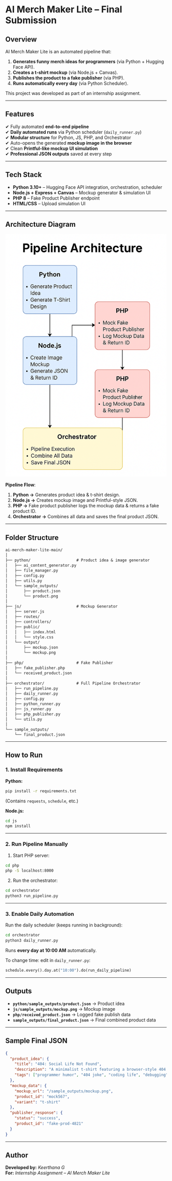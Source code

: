 # AI Merch Maker Lite – Final Submission

## Overview
AI Merch Maker Lite is an automated pipeline that:
1. **Generates funny merch ideas for programmers** (via Python + Hugging Face API).
2. **Creates a t-shirt mockup** (via Node.js + Canvas).
3. **Publishes the product to a fake publisher** (via PHP).
4. **Runs automatically every day** (via Python Scheduler).

This project was developed as part of an internship assignment.

---

## Features
✔ Fully automated **end-to-end pipeline**  
✔ **Daily automated runs** via Python scheduler (`daily_runner.py`)  
✔ **Modular structure** for Python, JS, PHP, and Orchestrator  
✔ Auto-opens the generated **mockup image in the browser**  
✔ Clean **Printful-like mockup UI simulation**  
✔ **Professional JSON outputs** saved at every step

---

## Tech Stack
- **Python 3.10+** – Hugging Face API integration, orchestration, scheduler
- **Node.js + Express + Canvas** – Mockup generator & simulation UI
- **PHP 8** – Fake Product Publisher endpoint
- **HTML/CSS** – Upload simulation UI

---

## Architecture Diagram

![Pipeline Architecture](architecture_diagram.png)

**Pipeline Flow**:
1. **Python →** Generates product idea & t-shirt design.  
2. **Node.js →** Creates mockup image and Printful-style JSON.  
3. **PHP →** Fake product publisher logs the mockup data & returns a fake product ID.  
4. **Orchestrator →** Combines all data and saves the final product JSON.

---

## Folder Structure

```
ai-merch-maker-lite-main/
│
├── python/                    # Product idea & image generator
│   ├── ai_content_generator.py
│   ├── file_manager.py
│   ├── config.py
│   ├── utils.py
│   └── sample_outputs/
│       ├── product.json
│       └── product.png
│
├── js/                        # Mockup Generator
│   ├── server.js
│   ├── routes/
│   ├── controllers/
│   ├── public/
│   │   ├── index.html
│   │   └── style.css
│   └── output/
│       ├── mockup.json
│       └── mockup.png
│
├── php/                       # Fake Publisher
│   ├── fake_publisher.php
│   └── received_product.json
│
├── orchestrator/              # Full Pipeline Orchestrator
│   ├── run_pipeline.py
│   ├── daily_runner.py
│   ├── config.py
│   ├── python_runner.py
│   ├── js_runner.py
│   ├── php_publisher.py
│   └── utils.py
│
└── sample_outputs/
    └── final_product.json
```

---

## How to Run

### **1. Install Requirements**
**Python:**
```bash
pip install -r requirements.txt
```
(Contains `requests`, `schedule`, etc.)

**Node.js:**
```bash
cd js
npm install
```

---

### **2. Run Pipeline Manually**
1. Start PHP server:
```bash
cd php
php -S localhost:8000
```

2. Run the orchestrator:
```bash
cd orchestrator
python3 run_pipeline.py
```

---

### **3. Enable Daily Automation**
Run the daily scheduler (keeps running in background):
```bash
cd orchestrator
python3 daily_runner.py
```
Runs **every day at 10:00 AM** automatically.

To change time: edit in `daily_runner.py`:
```python
schedule.every().day.at("10:00").do(run_daily_pipeline)
```

---

## Outputs

- **`python/sample_outputs/product.json`** → Product idea  
- **`js/sample_outputs/mockup.png`** → Mockup image  
- **`php/received_product.json`** → Logged fake publish data  
- **`sample_outputs/final_product.json`** → Final combined product data

---

## Sample Final JSON

```json
{
  "product_idea": {
    "title": "404: Social Life Not Found",
    "description": "A minimalist t-shirt featuring a browser-style 404 error...",
    "tags": ["programmer humor", "404 joke", "coding life", "debugging", "geek fashion"]
  },
  "mockup_data": {
    "mockup_url": "/sample_outputs/mockup.png",
    "product_id": "mock567",
    "variant": "t-shirt"
  },
  "publisher_response": {
    "status": "success",
    "product_id": "fake-prod-4821"
  }
}
```

---

## Author
**Developed by:** *Keerthana G*  
**For:** *Internship Assignment – AI Merch Maker Lite*
